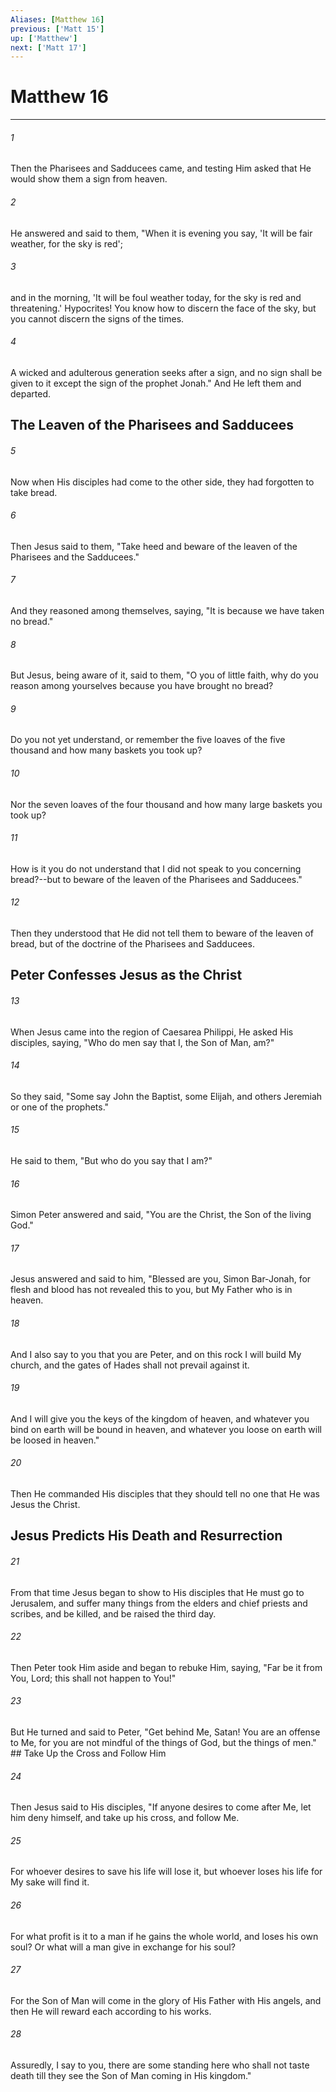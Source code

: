 ```yaml
---
Aliases: [Matthew 16]
previous: ['Matt 15']
up: ['Matthew']
next: ['Matt 17']
---
```

# Matthew 16

***


###### 1 
Then the Pharisees and Sadducees came, and testing Him asked that He would show them a sign from heaven. 

###### 2 
He answered and said to them, "When it is evening you say, 'It will be fair weather, for the sky is red'; 

###### 3 
and in the morning, 'It will be foul weather today, for the sky is red and threatening.' Hypocrites! You know how to discern the face of the sky, but you cannot discern the signs of the times. 

###### 4 
A wicked and adulterous generation seeks after a sign, and no sign shall be given to it except the sign of the prophet Jonah." And He left them and departed.

## The Leaven of the Pharisees and Sadducees 

###### 5 
Now when His disciples had come to the other side, they had forgotten to take bread. 

###### 6 
Then Jesus said to them, "Take heed and beware of the leaven of the Pharisees and the Sadducees." 

###### 7 
And they reasoned among themselves, saying, "It is because we have taken no bread." 

###### 8 
But Jesus, being aware of it, said to them, "O you of little faith, why do you reason among yourselves because you have brought no bread? 

###### 9 
Do you not yet understand, or remember the five loaves of the five thousand and how many baskets you took up? 

###### 10 
Nor the seven loaves of the four thousand and how many large baskets you took up? 

###### 11 
How is it you do not understand that I did not speak to you concerning bread?--but to beware of the leaven of the Pharisees and Sadducees." 

###### 12 
Then they understood that He did not tell them to beware of the leaven of bread, but of the doctrine of the Pharisees and Sadducees.

## Peter Confesses Jesus as the Christ 

###### 13 
When Jesus came into the region of Caesarea Philippi, He asked His disciples, saying, "Who do men say that I, the Son of Man, am?" 

###### 14 
So they said, "Some say John the Baptist, some Elijah, and others Jeremiah or one of the prophets." 

###### 15 
He said to them, "But who do you say that I am?" 

###### 16 
Simon Peter answered and said, "You are the Christ, the Son of the living God." 

###### 17 
Jesus answered and said to him, "Blessed are you, Simon Bar-Jonah, for flesh and blood has not revealed this to you, but My Father who is in heaven. 

###### 18 
And I also say to you that you are Peter, and on this rock I will build My church, and the gates of Hades shall not prevail against it. 

###### 19 
And I will give you the keys of the kingdom of heaven, and whatever you bind on earth will be bound in heaven, and whatever you loose on earth will be loosed in heaven." 

###### 20 
Then He commanded His disciples that they should tell no one that He was Jesus the Christ.

## Jesus Predicts His Death and Resurrection 

###### 21 
From that time Jesus began to show to His disciples that He must go to Jerusalem, and suffer many things from the elders and chief priests and scribes, and be killed, and be raised the third day. 

###### 22 
Then Peter took Him aside and began to rebuke Him, saying, "Far be it from You, Lord; this shall not happen to You!" 

###### 23 
But He turned and said to Peter, "Get behind Me, Satan! You are an offense to Me, for you are not mindful of the things of God, but the things of men." ## Take Up the Cross and Follow Him 

###### 24 
Then Jesus said to His disciples, "If anyone desires to come after Me, let him deny himself, and take up his cross, and follow Me. 

###### 25 
For whoever desires to save his life will lose it, but whoever loses his life for My sake will find it. 

###### 26 
For what profit is it to a man if he gains the whole world, and loses his own soul? Or what will a man give in exchange for his soul? 

###### 27 
For the Son of Man will come in the glory of His Father with His angels, and then He will reward each according to his works. 

###### 28 
Assuredly, I say to you, there are some standing here who shall not taste death till they see the Son of Man coming in His kingdom."
